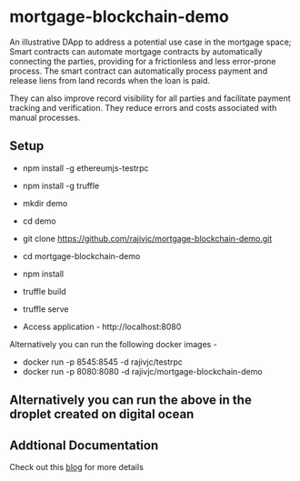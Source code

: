 # mortgage-blockchain-demo
An illustrative DApp to address a potential use case in the mortgage space; Smart contracts can automate mortgage contracts by automatically connecting the parties, providing for a frictionless and less error-prone process. The smart contract can automatically process payment and release liens from land records when the loan is paid.

They can also improve record visibility for all parties and facilitate payment tracking and verification. They reduce errors and costs associated with manual processes.

## Setup 
- npm install -g ethereumjs-testrpc 
- npm install -g truffle
- mkdir demo
- cd demo
- git clone https://github.com/rajivjc/mortgage-blockchain-demo.git
- cd mortgage-blockchain-demo
- npm install
- truffle build
- truffle serve

- Access application - http://localhost:8080

Alternatively you can run the following docker images -

- docker run -p 8545:8545 -d rajivjc/testrpc
- docker run -p 8080:8080 -d rajivjc/mortgage-blockchain-demo

## Alternatively you can run the above in the droplet created on digital ocean

## Addtional Documentation
Check out this [blog](https://medium.com/@rajiv.cheriyan/lets-get-started-with-your-first-ethereum-dapp-f09feb59dd78) for more details
